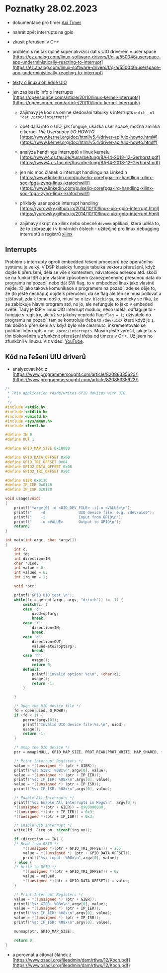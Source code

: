 # Poznatky 28.02.2023

- dokumentace pro timer [Axi Timer](https://docs.xilinx.com/v/u/en-US/pg079-axi-timer)
- nahrát zpět interrupts na gpio
- zkusit přerušení v C++

- problém s ne tak úplně super akvizicí dat s UIO driverem v user space [https://ez.analog.com/linux-software-drivers/f/q-a/550046/userspace-app-underministically-reacting-to-interrupt](https://ez.analog.com/linux-software-drivers/f/q-a/550046/userspace-app-underministically-reacting-to-interrupt)
- [texty o linuxu ohledně UIO](https://0xax.gitbooks.io/linux-insides/content/Initialization/linux-initialization-2.html)

- jen zas basic info o interrupts [https://opensource.com/article/20/10/linux-kernel-interrupts](https://opensource.com/article/20/10/linux-kernel-interrupts)

  - zajímavý je kód na online sledování tabulky s interrupts `watch -n1 "cat /proc/interrupts"`

  - opět další info o UIO, jak funguje, ukázka user space, možná zmínka o kernel _The Userspace I/O HOWTO_ [https://www.kernel.org/doc/html/v5.4/driver-api/uio-howto.html#](https://www.kernel.org/doc/html/v5.4/driver-api/uio-howto.html#)
  - analýza handlingu interruptů v linux kernelu [https://www4.cs.fau.de/Ausarbeitung/BA-I4-2018-12-Gerhorst.pdf](https://www4.cs.fau.de/Ausarbeitung/BA-I4-2018-12-Gerhorst.pdf)

  - jen nic moc článek o interrupt handlingu na LinkedIn [https://www.linkedin.com/pulse/ip-corefpga-irq-handling-xilinx-soc-fpga-zynq-linux-kratochwill/](https://www.linkedin.com/pulse/ip-corefpga-irq-handling-xilinx-soc-fpga-zynq-linux-kratochwill/)

  - příklady user space interrupt handling [https://yurovsky.github.io/2014/10/10/linux-uio-gpio-interrupt.html](https://yurovsky.github.io/2014/10/10/linux-uio-gpio-interrupt.html)

  - zajímavý skript na xilinx nebo obecně `devmem` aplikaci, která udělá to, že to zobrazuje i v binárních číslech - užitečjné pro linux debugging interruptů a registrů [xilinx](https://support.xilinx.com/s/question/0D52E00006hpZXTSA2/script-to-show-devmem-output-in-hex-dec-and-binary?language=en_US)

## Interrupts

Problém s interrupty oproti embedded řešení procesorů bez operačního systému je veiký. V DSP klasicky funguje tabulka vektoru přerušení, když dojde k přerušení, dělá se vše s kontextem, návratovou adresou atd. skočí se na funkci ISR a jde vlastně způsobem (zabezpečeným) přesunou data do programu na pozadí, nebo dát SW flag, to v embedded linux jako vlastně nejde. :D jako taková komunikace s programem na pozadí, zde se děje to, že (to ještě nechápu) dojde k přerušení, dá se flag ale ten se musí pollovat a zjišťovat, zda k tomu došlo, mluví se o tzv. `blockingu`, teoreticky se říká, že se zablokuje hlavní program atd, no jo, ale nefunguje to jako v embeded světě. Tady je ISR v linux UIO interrupt modulu, něco udělá, odflaguje to - funguje s registry, ale už se jakoby nepředá flag `flag = 1;` uživatele do programu na pozadí, tam se kontroluje třeba to `/dev/uioX` které když je `1`, tak došlo k přerušení a v když bylo vše clearnuto, inkrementovalo se počítání interrupts v `cat /proc/interrupts`. Musím ještě vyřešit, jak je to s tím blokováním a zfunkčnit přerušení třeba od timeru v C++. Už jsem ho zfunkčnil v linuxu. Viz video. [YouTube](https://youtu.be/3upD2LAqUCk).

## Kód na řešení UIU driverů

- analyzovat kód z [https://www.programmersought.com/article/82086335623/](https://www.programmersought.com/article/82086335623/)

```c++
/*
 * This application reads/writes GPIO devices with UIO.
 *
 */
#include <stdio.h>
#include <stdlib.h>
#include <unistd.h>
#include <sys/mman.h>
#include <fcntl.h>

#define IN 0
#define OUT 1

#define GPIO_MAP_SIZE 0x10000

#define GPIO_DATA_OFFSET 0x00
#define GPIO_TRI_OFFSET 0x04
#define GPIO2_DATA_OFFSET 0x08
#define GPIO2_TRI_OFFSET 0x0C

#define GIER 0x011C
#define IP_IER 0x0128
#define IP_ISR 0x0120

void usage(void)
{
    printf("*argv[0] -d <UIO_DEV_FILE> -i|-o <VALUE>\n");
    printf("    -d               UIO device file. e.g. /dev/uio0");
    printf("    -i               Input from GPIO\n");
    printf("    -o <VALUE>       Output to GPIO\n");
    return;
}

int main(int argc, char *argv[])
{
    int c;
    int fd;
    int direction=IN;
    char *uiod;
    int value = 0;
    int valued = 0;
    int irq_on = 1;

    void *ptr;

    printf("GPIO UIO test.\n");
    while((c = getopt(argc, argv, "d:io:h")) != -1) {
        switch(c) {
        case 'd':
            uiod=optarg;
            break;
        case 'i':
            direction=IN;
            break;
        case 'o':
            direction=OUT;
            valued=atoi(optarg);
            break;
        case 'h':
            usage();
            return 0;
        default:
            printf("invalid option: %c\n", (char)c);
            usage();
            return -1;
        }

    }

    /* Open the UIO device file */
    fd = open(uiod, O_RDWR);
    if (fd < 1) {
        perror(argv[0]);
        printf("Invalid UIO device file:%s.\n", uiod);
        usage();
        return -1;
    }

    /* mmap the UIO device */
    ptr = mmap(NULL, GPIO_MAP_SIZE, PROT_READ|PROT_WRITE, MAP_SHARED, fd, 0);

    /* Print Interrupt Registers */
    value = *((unsigned *) (ptr + GIER));
    printf("%s: GIER: %08x\n",argv[0], value);
    value = *((unsigned *) (ptr + IP_IER));
    printf("%s: IP_IER: %08x\n",argv[0], value);
    value = *((unsigned *) (ptr + IP_ISR));
    printf("%s: IP_ISR: %08x\n",argv[0], value);

    /* Enable All Interrupts */
    printf("%s: Enable All Interrupts in Regs\n", argv[0]);
    *((unsigned *)(ptr + GIER)) = 0x80000000;
    *((unsigned *)(ptr + IP_IER)) = 0x3;
    *((unsigned *)(ptr + IP_ISR)) = 0x3;

    /* Enable UIO interrupt */
    write(fd, &irq_on, sizeof(irq_on));

    if (direction == IN) {
    /* Read from GPIO */
        *((unsigned *)(ptr + GPIO_TRI_OFFSET)) = 255;
        value = *((unsigned *) (ptr + GPIO_DATA_OFFSET));
        printf("%s: input: %08x\n",argv[0], value);
    } else {
    /* Write to GPIO */
        *((unsigned *)(ptr + GPIO_TRI_OFFSET)) = 0;
        value = valued;
        *((unsigned *)(ptr + GPIO_DATA_OFFSET)) = value;
    }

    /* Print Interrupt Registers */
    value = *((unsigned *) (ptr + GIER));
    printf("%s: GIER: %08x\n",argv[0], value);
    value = *((unsigned *) (ptr + IP_IER));
    printf("%s: IP_IER: %08x\n",argv[0], value);
    value = *((unsigned *) (ptr + IP_ISR));
    printf("%s: IP_ISR: %08x\n",argv[0], value);

    munmap(ptr, GPIO_MAP_SIZE);

    return 0;
}


```

- a porovnat a citovat článek z [https://www.osadl.org/fileadmin/dam/rtlws/12/Koch.pdf](https://www.osadl.org/fileadmin/dam/rtlws/12/Koch.pdf)
